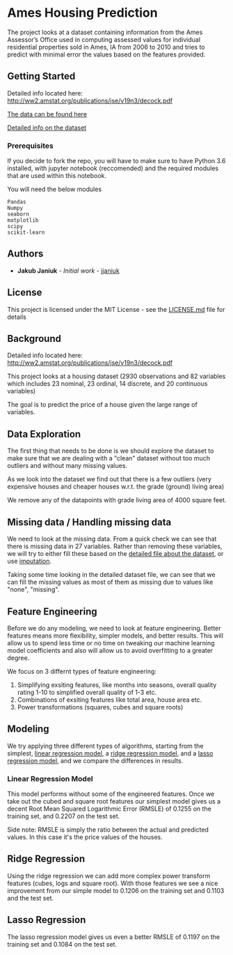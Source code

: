 # Ames Housing Prediction

The project looks at a dataset containing information from the Ames Assessor’s Office used in computing assessed values for individual residential properties sold in Ames, IA from 2006 to 2010 and tries to predict with minimal error the values based on the features provided.

## Getting Started

Detailed info located here: http://ww2.amstat.org/publications/jse/v19n3/decock.pdf

[The data can be found here](https://github.com/jjaniuk/ames_housing_prediction/blob/master/AmesHousing.csv)

[Detailed info on the dataset](https://github.com/jjaniuk/ames_housing_prediction/blob/master/AmesHousing.txt)

### Prerequisites

If you decide to fork the repo, you will have to make sure to have Python 3.6 installed, with jupyter notebook (reccomended) and the required modules that are used within this notebook.

You will need the below modules
```
Pandas
Numpy
seaborn
matplotlib
scipy
scikit-learn
```

## Authors

* **Jakub Janiuk** - *Initial work* - [jjaniuk](https://github.com/jjaniuk)

## License

This project is licensed under the MIT License - see the [LICENSE.md](LICENSE.md) file for details

## Background

Detailed info located here: http://ww2.amstat.org/publications/jse/v19n3/decock.pdf

This project looks at a housing dataset (2930 observations and 82 variables which includes 23 nominal, 23 ordinal, 14 discrete, and 20 continuous variables)

The goal is to predict the price of a house given the large range of variables.

## Data Exploration

The first thing that needs to be done is we should explore the dataset to make sure that we are dealing with a "clean" dataset without too much outliers and without many missing values.

As we look into the dataset we find out that there is a few outliers (very expensive houses and cheaper houses w.r.t. the grade (ground) living area)

We remove any of the datapoints with grade living area of 4000 square feet.

## Missing data / Handling missing data

We need to look at the missing data. From a quick check we can see that there is missing data in 27 variables. Rather than removing these variables, we will try to either fill these based on the [detailed file about the dataset](https://github.com/jjaniuk/ames_housing_prediction/blob/master/AmesHousing.txt), or use [imputation](https://en.wikipedia.org/wiki/Imputation_(statistics)).

Taking some time looking in the detailed dataset file, we can see that we can fill the missing values as most of them as missing due to values like "none", "missing".

## Feature Engineering

Before we do any modeling, we need to look at feature engineering. Better features means more flexibility, simpler models, and better results. This will allow us to spend less time or no time on tweaking our machine learning model coefficients and also will allow us to avoid overfitting to a greater degree.

We focus on 3 differnt types of feature engineering:
1. Simplifying exsiting features, like months into seasons, overall quality rating 1-10 to simplified overall quality of 1-3 etc.
2. Combinations of exsiting features like total area, house area etc.
3. Power transformations (squares, cubes and square roots)

## Modeling

We try applying three different types of algorithms, starting from the simplest, [linear regression model](https://en.wikipedia.org/wiki/Linear_regression), a [ridge regression model](https://en.wikipedia.org/wiki/Tikhonov_regularization), and a [lasso regression model](https://en.wikipedia.org/wiki/Lasso_(statistics)), and we compare the differences in results.

### Linear Regression Model
This model performs  without some of the engineered features. Once we take out the cubed and square root features our simplest model gives us a decent Root Mean Squared Logarithmic Error (RMSLE) of 0.1255 on the training set,
and 0.2207 on the test set.

Side note: RMSLE is simply the ratio between the actual and predicted values. In this case it's the price values of the houses. 

## Ridge Regression
Using the ridge regression we can add more complex power transform features (cubes, logs and square root). With those features we see a nice improvement from our simple model to 0.1206 on the training set and 0.1103 and the test set.

## Lasso Regression
The lasso regression model gives us even a better RMSLE of 0.1197 on the training set and 0.1084 on the test set.